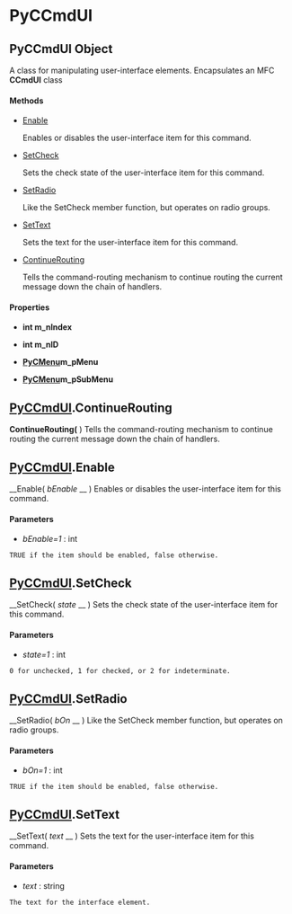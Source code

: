 # PyCCmdUI

## PyCCmdUI Object

A class for manipulating user-interface elements.  Encapsulates an MFC __CCmdUI__ class

#### Methods


  - [Enable](PyCCmdUI.md#pyccmduienable)

    Enables or disables the user-interface item for this command.&nbsp;

  - [SetCheck](PyCCmdUI.md#pyccmduisetcheck)

    Sets the check state of the user-interface item for this command.&nbsp;

  - [SetRadio](PyCCmdUI.md#pyccmduisetradio)

    Like the SetCheck member function, but operates on radio groups.&nbsp;

  - [SetText](PyCCmdUI.md#pyccmduisettext)

    Sets the text for the user-interface item for this command.&nbsp;

  - [ContinueRouting](PyCCmdUI.md#pyccmduicontinuerouting)

    Tells the command-routing mechanism to continue routing the current message down the chain of handlers.&nbsp;

#### Properties

  -  __int m_nIndex__ 
    

  -  __int m_nID__ 
    

  -  __[PyCMenu](#pycmenu)m_pMenu__ 
    

  -  __[PyCMenu](#pycmenu)m_pSubMenu__ 
    

## [PyCCmdUI](#pyccmdui).ContinueRouting

 __ContinueRouting(__ )
Tells the command-routing mechanism to continue routing the current message down the chain of handlers.

## [PyCCmdUI](#pyccmdui).Enable

 __Enable( *bEnable* __ )
Enables or disables the user-interface item for this command.

#### Parameters


  -  *bEnable=1* : int

    TRUE if the item should be enabled, false otherwise.

## [PyCCmdUI](#pyccmdui).SetCheck

 __SetCheck( *state* __ )
Sets the check state of the user-interface item for this command.

#### Parameters


  -  *state=1* : int

    0 for unchecked, 1 for checked, or 2 for indeterminate.

## [PyCCmdUI](#pyccmdui).SetRadio

 __SetRadio( *bOn* __ )
Like the SetCheck member function, but operates on radio groups.

#### Parameters


  -  *bOn=1* : int

    TRUE if the item should be enabled, false otherwise.

## [PyCCmdUI](#pyccmdui).SetText

 __SetText( *text* __ )
Sets the text for the user-interface item for this command.

#### Parameters


  -  *text* : string

    The text for the interface element.